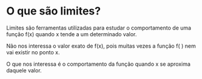 # O que são limites?

Limites são ferramentas utilizadas para estudar o comportamento de uma função f(x) quando x tende a um determinado valor.

Não nos interessa o valor exato de f(x), pois muitas vezes a função f( ) nem vai existir no ponto x.

O que nos interessa é o comportamento da função quando x se aproxima daquele valor.
